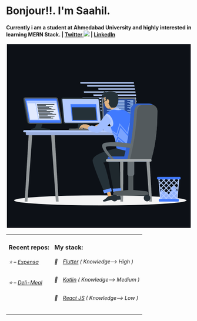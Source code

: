 <h1>Bonjour!!. I'm Saahil.</h1>
<h4>Currently i am a student at Ahmedabad University and highly interested in learning MERN Stack. | <a href="https://twitter.com/Saahil_Legit">Twitter <img src="https://camo.githubusercontent.com/9bbddae7e626bda73c943e06b4568a7a02e193b4/68747470733a2f2f6564656e742e6769746875622e696f2f537570657254696e7949636f6e732f696d616765732f7376672f747769747465722e737667" width="10"></a> | <a href="https://www.linkedin.com/in/saahil-doshi-977205214/">LinkedIn</a></h4>

<div align="center"><img src="./bg.gif" alt="gif"></div>



<table>
  <tr>
    <td valign="top">
      <h3>Recent repos: </h3>
            <h6>⭐️ – <a href='https://github.com/Legit-Ox/Expensa'>Expensa</a></h6> 
      <h6>⭐️ – <a href='https://github.com/Legit-Ox/DeliMeals'>Deli-Meal</a></h6> 
    </td>
  <td valign="top">
      <h3>My stack: </h3>
      <h6>📔&emsp;<a href="https://github.com/feschenko?tab=repositories&q=&type=&language=python">Flutter</a> ( Knowledge--> High )</h6>
      <h6>📗&emsp;<a href="https://github.com/feschenko?tab=repositories&q=&type=&language=c%23">Kotlin</a> ( Knowledge--> Medium )</h6>
      <h6>📘&emsp;<a href="https://github.com/feschenko?tab=repositories&q=&type=&language=go">React JS</a> ( Knowledge--> Low )</h6>
      </td>
  
     
  
</table>

